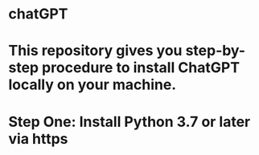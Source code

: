 # chatGPT
# This repository gives you step-by-step procedure to install ChatGPT locally on your machine. 
# Step One: Install Python 3.7 or later via https
